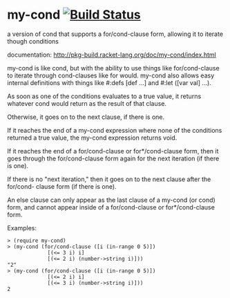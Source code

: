 my-cond [![Build Status](https://travis-ci.org/AlexKnauth/my-cond.png?branch=master)](https://travis-ci.org/AlexKnauth/my-cond)
=======

a version of cond that supports a for/cond-clause form, allowing it to iterate though conditions

documentation: http://pkg-build.racket-lang.org/doc/my-cond/index.html

my-cond is like cond, but with the ability to use things like for/cond-clause to iterate through
cond-clauses like for would.
my-cond also allows easy internal definitions with things like #:defs [def ...] and
 #:let ([var val] ...).

As soon as one of the conditions evaluates to a true value, it returns whatever cond
would return as the result of that clause.

Otherwise, it goes on to the next clause, if there is one.

If it reaches the end of a my-cond expression where none of the conditions returned a
true value, the my-cond expression returns void.

If it reaches the end of a for/cond-clause or for*/cond-clause form, then it goes
through the for/cond-clause form again for the next iteration (if there is one).

If there is no "next iteration," then it goes on to the next clause after the for/cond-
clause form (if there is one).

An else clause can only appear as the last clause of a my-cond (or cond) form, and
cannot appear inside of a for/cond-clause or for*/cond-clause form.

Examples:

    > (require my-cond)
    > (my-cond (for/cond-clause ([i (in-range 0 5)])
                 [(<= 3 i) i]
                 [(<= 2 i) (number->string i)]))
    "2"
    > (my-cond (for/cond-clause ([i (in-range 0 5)])
                 [(<= 2 i) i]
                 [(<= 3 i) (number->string i)]))
    2
